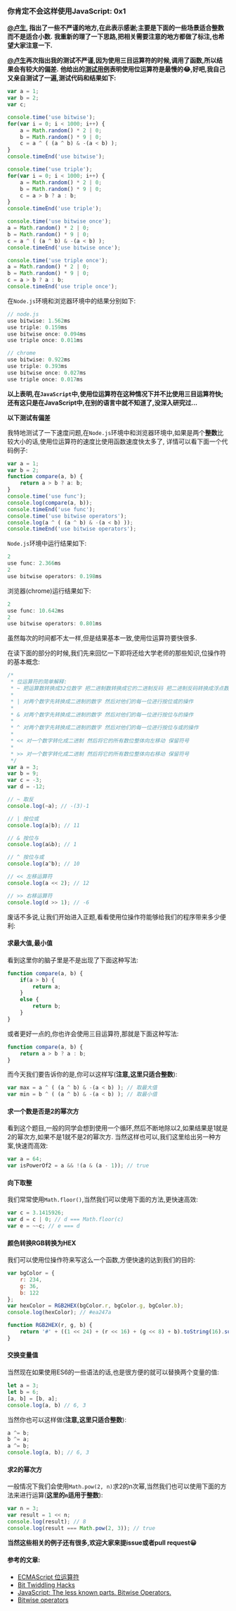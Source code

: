 ### 你肯定不会这样使用JavaScript: 0x1

**[@卢生](http://gold.xitu.io/user/57830bad1532bc005f557f4b), 指出了一些不严谨的地方,在此表示感谢;主要是下面的一些场景适合整数而不是适合小数.**
**我重新的理了一下思路,把相关需要注意的地方都做了标注,也希望大家注意一下.**

**[@卢生](http://gold.xitu.io/user/57830bad1532bc005f557f4b)再次指出我的测试不严谨,因为使用三目运算符的时候,调用了函数,所以结果会有较大的偏差.**
**他给出的[测试用例](https://jsfiddle.net/ombgk4ka/)表明使用位运算符是最慢的:joy:,好吧,我自己又亲自测试了一遍,测试代码和结果如下:**
```javascript
var a = 1;
var b = 2;
var c;

console.time('use bitwise');
for(var i = 0; i < 1000; i++) {
    a = Math.random() * 2 | 0;
    b = Math.random() * 9 | 0;
    c = a ^ ( (a ^ b) & -(a < b) );
}
console.timeEnd('use bitwise');

console.time('use triple');
for(var i = 0; i < 1000; i++) {
    a = Math.random() * 2 | 0;
    b = Math.random() * 9 | 0;
    c = a > b ? a : b;
}
console.timeEnd('use triple');

console.time('use bitwise once');
a = Math.random() * 2 | 0;
b = Math.random() * 9 | 0;
c = a ^ ( (a ^ b) & -(a < b) );
console.timeEnd('use bitwise once');

console.time('use triple once');
a = Math.random() * 2 | 0;
b = Math.random() * 9 | 0;
c = a > b ? a : b;
console.timeEnd('use triple once');
```
在`Node.js`环境和浏览器环境中的结果分别如下:
```javascript
// node.js
use bitwise: 1.562ms
use triple: 0.159ms
use bitwise once: 0.094ms
use triple once: 0.011ms
```
```javascript
// chrome
use bitwise: 0.922ms
use triple: 0.393ms
use bitwise once: 0.027ms
use triple once: 0.017ms
```
**以上表明,在`JavaScript`中,使用位运算符在这种情况下并不比使用三目运算符快;还有这只是在JavaScript中,在别的语言中就不知道了,没深入研究过...**

**以下测试有偏差**

我特地测试了一下速度问题,在`Node.js`环境中和浏览器环境中,如果是两个**整数**比较大小的话,使用位运算符的速度比使用函数速度快太多了,
详情可以看下面一个代码例子:
```javascript
var a = 1;
var b = 2;
function compare(a, b) {
    return a > b ? a: b;
}
console.time('use func');
console.log(compare(a, b));
console.timeEnd('use func');
console.time('use bitwise operators');
console.log(a ^ ( (a ^ b) & -(a < b) ));
console.timeEnd('use bitwise operators');
```
`Node.js`环境中运行结果如下:
```javascript
2
use func: 2.366ms
2
use bitwise operators: 0.198ms
```
浏览器(chrome)运行结果如下:
```javascript
2
use func: 10.642ms
2
use bitwise operators: 0.801ms
```
虽然每次的时间都不太一样,但是结果基本一致,使用位运算符要快很多.

在读下面的部分的时候,我们先来回忆一下即将还给大学老师的那些知识,位操作符的基本概念:
 ```javascript
 /*
  * 位运算符的简单解释:
  * ~ 把运算数转换成32位数字 把二进制数转换成它的二进制反码 把二进制反码转换成浮点数 实质上是对数字求负，然后减 1
  *
  * | 对两个数字先转换成二进制的数字 然后对他们的每一位进行按位或的操作
  *
  * & 对两个数字先转换成二进制的数字 然后对他们的每一位进行按位与的操作
  *
  * ^ 对两个数字先转换成二进制的数字 然后对他们的每一位进行按位与或的操作
  *
  * << 对一个数字转化成二进制 然后将它的所有数位整体向左移动 保留符号
  *
  * >> 对一个数字转化成二进制 然后将它的所有数位整体向右移动 保留符号
  */
 var a = 3;
 var b = 9;
 var c = -3;
 var d = -12;
 
 // ~ 取反
 console.log(~a); // -(3)-1
 
 // | 按位或
 console.log(a|b); // 11
 
 // & 按位与
 console.log(a&b); // 1
 
 // ^ 按位与或
 console.log(a^b); // 10
 
 // << 左移运算符
 console.log(a << 2); // 12
 
 // >> 右移运算符
 console.log(d >> 1); // -6
 ```
 
废话不多说,让我们开始进入正题,看看使用位操作符能够给我们的程序带来多少便利:
 
#### **求最大值,最小值**

看到这里你的脑子里是不是出现了下面这种写法:
```javascript
function compare(a, b) {
    if(a > b) {
        return a;
    }
    else {
        return b;
    }
}
```
或者更好一点的,你也许会使用三目运算符,那就是下面这种写法:
```javascript
function compare(a, b) {
    return a > b ? a : b;
}
```
而今天我们要告诉你的是,你可以这样写(**注意,这里只适合整数**):
```javascript
var max = a ^ ( (a ^ b) & -(a < b) ); // 取最大值
var min = b ^ ( (a ^ b) & -(a < b) ); // 取最小值
```

#### 求一个数是否是2的幂次方
看到这个题目,一般的同学会想到使用一个循环,然后不断地除以2,如果结果是1就是2的幂次方,如果不是1就不是2的幂次方.
当然这样也可以,我们这里给出另一种方案,快速而高效:
```javascript
var a = 64;
var isPowerOf2 = a && !(a & (a - 1)); // true
```

#### 向下取整
我们常常使用`Math.floor()`,当然我们可以使用下面的方法,更快速高效:
```javascript
var c = 3.1415926;
var d = c | 0; // d === Math.floor(c)
var e = ~~c; // e === d
```

#### 颜色转换RGB转换为HEX
我们可以使用位操作符来写这么一个函数,方便快速的达到我们的目的:
```javascript
var bgColor = {
    r: 234,
    g: 36,
    b: 122
};
var hexColor = RGB2HEX(bgColor.r, bgColor.g, bgColor.b);
console.log(hexColor); // #ea247a

function RGB2HEX(r, g, b) {
    return '#' + ((1 << 24) + (r << 16) + (g << 8) + b).toString(16).substr(1);
}
```

#### 交换变量值
当然现在如果使用ES6的一些语法的话,也是很方便的就可以替换两个变量的值:
```javascript
let a = 3;
let b = 6;
[a, b] = [b, a];
console.log(a, b) // 6, 3
```
当然你也可以这样做(**注意,这里只适合整数**):
```javascript
a ^= b;
b ^= a;
a ^= b;
console.log(a, b); // 6, 3
```
#### 求2的幂次方
一般情况下我们会使用`Math.pow(2, n)`求2的n次幂,当然我们也可以使用下面的方法来进行运算(**这里的`n`适用于整数**):
```javascript
var n = 3;
var result = 1 << n;
console.log(result); // 8
console.log(result === Math.pow(2, 3)); // true
```

**当然这些相关的例子还有很多,欢迎大家来提issue或者pull request:grinning:**

#### 参考的文章:

+ [ECMAScript 位运算符](http://www.w3school.com.cn/js/pro_js_operators_bitwise.asp)
+ [Bit Twiddling Hacks](http://graphics.stanford.edu/~seander/bithacks.html)
+ [JavaScript: The less known parts. Bitwise Operators.](http://michalbe.blogspot.jp/2013/03/javascript-less-known-parts-bitwise.html)
+ [Bitwise operators](https://developer.mozilla.org/zh-CN/docs/Web/JavaScript/Reference/Operators/Bitwise_Operators)
